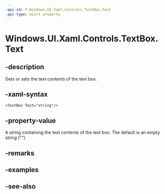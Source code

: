 ```yaml
---
-api-id: P:Windows.UI.Xaml.Controls.TextBox.Text
-api-type: winrt property
---
```


<!-- Property syntax
public string Text { get;  set; }
-->

# Windows.UI.Xaml.Controls.TextBox.Text

## -description
Gets or sets the text contents of the text box.



## -xaml-syntax
```xaml
<TextBox Text="string"/>
```


## -property-value
A string containing the text contents of the text box. The default is an empty string ("").

## -remarks

## -examples

## -see-also
